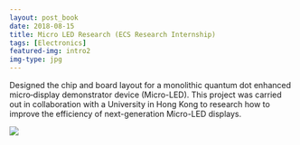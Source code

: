 ```yaml
---
layout: post_book
date: 2018-08-15
title: Micro LED Research (ECS Research Internship)
tags: [Electronics]
featured-img: intro2
img-type: jpg
---
```


Designed the chip and board layout for a monolithic quantum dot enhanced micro‐display demonstrator device (Micro-LED). This project was carried out in collaboration with a University in Hong Kong to research how to improve the efficiency of next-generation Micro-LED displays.

![](/assets/img/posts/0001.jpg)
